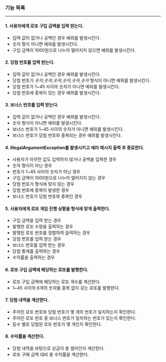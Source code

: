 ### 기능 목록
<hr>

#### 1. 사용자에게 로또 구입 금액을 입력 받는다.
* 입력 값이 없거나 공백인 경우 예외를 발생시킨다.
* 숫자 형식 아니면 예외를 발생시킨다.
* 구입 금액이 1000원으로 나누어 떨어지지 않으면 예외를 발생시킨다.

#### 2. 당첨 번호를 입력 받는다.
* 입력 값이 없거나 공백인 경우 예외를 발생시킨다.
* 당첨 번호가 <i>숫자,숫자,숫자,숫자,숫자,숫자</i> 형식이 아니면 예외를 발생시킨다.
* 당첨 번호가 1~45 사이의 숫자가 아니면 예외를 발생시킨다.
* 당첨 번호에 중복이 있는 경우 예외를 발생시킨다.

#### 3. 보너스 번호를 입력 받는다.
* 입력 값이 없거나 공백인 경우 예외를 발생시킨다.
* 숫자 형식이 아니면 예외를 발생시킨다.
* 보너스 번호가 1~45 사이의 숫자가 아니면 예외를 발생시킨다.
* 보너스 번호가 당첨 번호와 중복되는 경우 예외를 발생시킨다.

#### 4. IllegalArgumentException를 발생시키고 에러 메시지 출력 후 종료한다.
* 사용자가 아무런 값도 입력하지 않거나 공백을 입력한 경우
* 숫자 형식이 아닌 경우
* 번호가 1~45 사이의 숫자가 아닌 경우
* 구입 금액이 1000원으로 나누어 떨어지지 않는 경우
* 당첨 번호가 형식에 맞지 않는 경우
* 당첨 번호에 중복이 발생한 경우
* 보너스 번호가 당첨 번호와 중복인 경우

#### 5. 사용자에게 로또 게임 진행 상황을 형식에 맞게 출력한다.
* 구입 금액을 입력 받는 경우
* 발행한 로또 수량을 출력하는 경우
* 발행된 로또 번호를 정렬하여 출력하는 경우
* 당첨 번호를 입력 받는 경우
* 보너스 번호를 입력 받는 경우
* 당첨 통계를 출력하는 경우
* 수익률을 출력하는 경우

#### 6. 로또 구입 금액에 해당하는 로또를 발행한다.
* 로또 구입 금액에 해당하는 로또 개수를 계산한다.
* 1~45 사이의 6개의 숫자를 중복 없이 갖는 로또를 발행한다.

#### 7. 당첨 내역을 계산한다.
* 주어진 로또 번호와 당첨 번호가 몇 개의 번호가 일치하는지 확인한다.
* 주어진 로또 번호 중 보너스 번호가 일치하는 번호가 있는지 확인한다.
* 등수 별로 당첨된 로또 번호가 몇 개인지 확인한다.

#### 8. 수익률을 계산한다.
* 당첨 내역을 바탕으로 상금이 총 얼마인지 계산한다.
* 로또 구매 금액 대비 총 수익률을 계산한다.